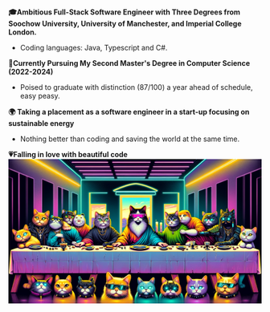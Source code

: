   
**🎓Ambitious Full-Stack Software Engineer with Three Degrees from Soochow University, University of Manchester, and Imperial College London.**  
  * Coding languages: Java, Typescript and C#.

  
**🚀Currently Pursuing My Second Master's Degree in Computer Science (2022-2024)**  
  * Poised to graduate with distinction (87/100) a year ahead of schedule, easy peasy.

 
**🌍 Taking a placement as a software engineer in a start-up focusing on sustainable energy**  
  * Nothing better than coding and saving the world at the same time.

  
**💗Falling in love with beautiful code**
![Alt text](https://raw.githubusercontent.com/RoyLuoNanjing/RoyLuoNanjing/main/githubImage.png)
